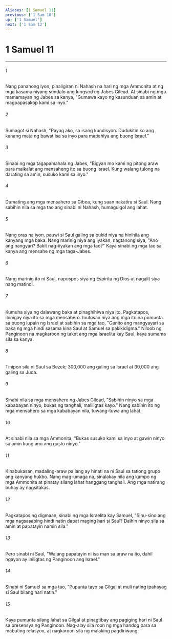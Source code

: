 ```yaml
---
Aliases: [1 Samuel 11]
previous: ['1 Sam 10']
up: ['1 Samuel']
next: ['1 Sam 12']
---
```

# 1 Samuel 11

***






















###### 1 










Nang panahong iyon, pinaligiran ni Nahash na hari ng mga Ammonita at ng mga kasama niyang sundalo ang lungsod ng Jabes Gilead. At sinabi ng mga mamamayan ng Jabes sa kanya, "Gumawa kayo ng kasunduan sa amin at magpapasakop kami sa inyo." 





















###### 2 










Sumagot si Nahash, "Payag ako, sa isang kundisyon. Dudukitin ko ang kanang mata ng bawat isa sa inyo para mapahiya ang buong Israel." 





















###### 3 










Sinabi ng mga tagapamahala ng Jabes, "Bigyan mo kami ng pitong araw para maikalat ang mensaheng ito sa buong Israel. Kung walang tulong na darating sa amin, susuko kami sa inyo." 





















###### 4 










Dumating ang mga mensahero sa Gibea, kung saan nakatira si Saul. Nang sabihin nila sa mga tao ang sinabi ni Nahash, humagulgol ang lahat. 





















###### 5 










Nang oras na iyon, pauwi si Saul galing sa bukid niya na hinihila ang kanyang mga baka. Nang marinig niya ang iyakan, nagtanong siya, "Ano ang nangyari? Bakit nag-iiyakan ang mga tao?" Kaya sinabi ng mga tao sa kanya ang mensahe ng mga taga-Jabes. 





















###### 6 










Nang marinig ito ni Saul, napuspos siya ng Espiritu ng Dios at nagalit siya nang matindi. 





















###### 7 










Kumuha siya ng dalawang baka at pinaghihiwa niya ito. Pagkatapos, ibinigay niya ito sa mga mensahero. Inutusan niya ang mga ito na pumunta sa buong lupain ng Israel at sabihin sa mga tao, "Ganito ang mangyayari sa baka ng mga hindi sasama kina Saul at Samuel sa pakikidigma." Niloob ng Panginoon na magkaroon ng takot ang mga Israelita kay Saul, kaya sumama sila sa kanya. 





















###### 8 










Tinipon sila ni Saul sa Bezek; 300,000 ang galing sa Israel at 30,000 ang galing sa Juda. 





















###### 9 










Sinabi nila sa mga mensahero ng Jabes Gilead, "Sabihin ninyo sa mga kababayan ninyo, bukas ng tanghali, maliligtas kayo." Nang sabihin ito ng mga mensahero sa mga kababayan nila, tuwang-tuwa ang lahat. 





















###### 10 










At sinabi nila sa mga Ammonita, "Bukas susuko kami sa inyo at gawin ninyo sa amin kung ano ang gusto ninyo." 





















###### 11 










Kinabukasan, madaling-araw pa lang ay hinati na ni Saul sa tatlong grupo ang kanyang hukbo. Nang mag-umaga na, sinalakay nila ang kampo ng mga Ammonita at pinatay silang lahat hanggang tanghali. Ang mga natirang buhay ay nagsitakas. 





















###### 12 










Pagkatapos ng digmaan, sinabi ng mga Israelita kay Samuel, "Sinu-sino ang mga nagsasabing hindi natin dapat maging hari si Saul? Dalhin ninyo sila sa amin at papatayin namin sila." 





















###### 13 










Pero sinabi ni Saul, "Walang papatayin ni isa man sa araw na ito, dahil ngayon ay iniligtas ng Panginoon ang Israel." 





















###### 14 










Sinabi ni Samuel sa mga tao, "Pupunta tayo sa Gilgal at muli nating ipahayag si Saul bilang hari natin." 





















###### 15 










Kaya pumunta silang lahat sa Gilgal at pinagtibay ang pagiging hari ni Saul sa presensya ng Panginoon. Nag-alay sila roon ng mga handog para sa mabuting relasyon, at nagkaroon sila ng malaking pagdiriwang.
